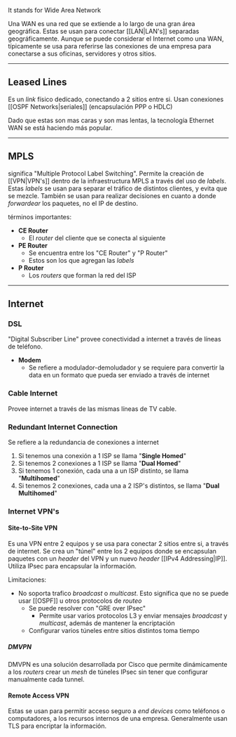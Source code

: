 It stands for Wide Area Network

Una WAN es una red que se extiende a lo largo de una gran área geográfica. Estas se usan para conectar [[LAN|LAN's]] separadas geográficamente.
Aunque se puede considerar el Internet como una WAN, típicamente se usa para referirse las conexiones de una empresa para conectarse a sus oficinas, servidores y otros sitios.
***

## Leased Lines

Es un *link* físico dedicado, conectando a 2 sitios entre si. Usan conexiones [[OSPF Networks|seriales]] (encapsulación PPP o HDLC)

Dado que estas son mas caras y son mas lentas, la tecnología Ethernet WAN se está haciendo más popular.
***


## MPLS

significa "Multiple Protocol Label Switching".
Permite la creación de [[VPN|VPN's]] dentro de la infraestructura MPLS a través del uso de *labels*. Estas *labels* se usan para separar el tráfico de distintos clientes, y evita que se mezcle. También se usan para realizar decisiones en cuanto a donde *forwardear* los paquetes, no el IP de destino.

términos importantes:
- **CE Router**
	- El *router* del cliente que se conecta al siguiente
- **PE Router**
	- Se encuentra entre los "CE Router" y "P Router"
	- Estos son los que agregan las *labels*
- **P Router**
	- Los *routers* que forman la red del ISP
***

## Internet

### DSL

"Digital Subscriber Line" provee conectividad a internet a través de líneas de teléfono.

- **Modem**
	- Se refiere a modulador-demoludador y se requiere para convertir la data en un formato que pueda ser enviado a través de internet

### Cable Internet

Provee internet a través de las mismas líneas de TV cable.


### Redundant Internet Connection

Se refiere a la redundancia de conexiones a internet

1. Si tenemos una conexión a 1 ISP se llama "**Single Homed**"
2. Si tenemos 2 conexiones a 1 ISP se llama "**Dual Homed**"
3. Si tenemos 1 conexión, cada una a un ISP distinto, se llama "**Multihomed**"
4. Si tenemos 2 conexiones, cada una a 2 ISP's distintos, se llama "**Dual Multihomed**"


### Internet VPN's

#### Site-to-Site VPN

Es una VPN entre 2 equipos y se usa para conectar 2 sitios entre si, a través de internet.
Se crea un "túnel" entre los 2 equipos donde se encapsulan paquetes con un *header* del VPN y un nuevo *header* [[IPv4 Addressing|IP]]. Utiliza IPsec para encapsular la información.

Limitaciones:
- No soporta trafico *broadcast* o *multicast*. Esto significa que no se puede usar [[OSPF]] u otros protocolos de *routeo*
	- Se puede resolver con "GRE over IPsec"
		- Permite usar varios protocolos L3 y enviar mensajes *broadcast* y *multicast*, además de mantener la encriptación
	- Configurar varios túneles entre sitios distintos toma tiempo

##### DMVPN

DMVPN es una solución desarrollada por Cisco que permite dinámicamente a los *routers* crear un *mesh* de túneles IPsec sin tener que configurar manualmente cada tunnel.


#### Remote Access VPN

Estas se usan para permitir acceso seguro a  *end devices* como teléfonos o computadores, a los recursos internos de una empresa. Generalmente usan TLS para encriptar la información.
